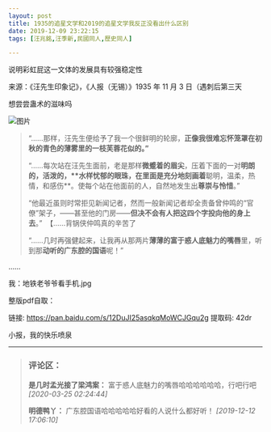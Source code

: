 ```yaml
---
layout: post
title: 1935的追星文学和2019的追星文学我反正没看出什么区别
date: 2019-12-09 23:22:15
tags: [汪兆銘,汪季新,民國同人,歷史同人]

---
```

说明彩虹屁这一文体的发展具有较强稳定性

来源：《汪先生印象记》，《人报（无锡）》1935 年 11 月 3 日（遇刺后第三天  

想尝尝蛊术的滋味吗

![图片](./img/YnZvamxBaTlBYW9IQUcyL2Frd29FbnAvd1ZaQzhNM3R2SkwxSmdrMkEyV3VKSFBoWFRYQ0tBPT0.png?=imageView&thumbnail=500x0&quality=96&stripmeta=0&type=jpg%7Cwatermark&type=2)

> “……那样，汪先生便给予了我一个很鲜明的轮廓，**正像我很难忘怀笼罩在初秋的青色的薄雾里的一枝芙蓉花似的。”**
> 
> “……每次站在汪先生面前，老是那样**微蹙着的眉尖**，压着下面的一对**明朗的，活泼的，****水样忧郁的眼珠**，在里面是充分地刻画着**聪明，温柔，热情，和感伤**。使每个站在他面前的人，自然地发生出**尊崇与怜惜**。”
> 
> “他最近虽则时常拒见新闻记者，然而一般新闻记者却全责备曾仲鸣的“官僚”架子，——甚至他的门房——**但决不会有人把这四个字投向他的身上去**。”  【……背锅侠仲鸣真的辛苦了
> 
> “……几时再强健起来，让我再从那两片**薄薄的富于惑人底魅力的嘴唇**里，听到那**动听的广东腔的国语**呢！”

……

我：地铁老爷爷看手机.jpg  

整版pdf自取：

链接: https://pan.baidu.com/s/12DuJI25asqkqMoWCJGqu2g 提取码: 42dr

小报，我的快乐喷泉

---
> ### 评论区：
>**是几时孟光接了梁鸿案：** 富于惑人底魅力的嘴唇哈哈哈哈哈哈，行吧行吧  *[2020-03-25 02:24:44]*
>
>**明德鸭丫：** 广东腔国语哈哈哈哈哈好看的人说什么都好听！  *[2019-12-12 17:06:10]*
>
>